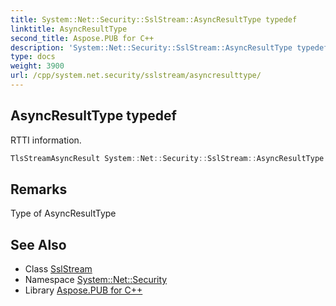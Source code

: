 ```yaml
---
title: System::Net::Security::SslStream::AsyncResultType typedef
linktitle: AsyncResultType
second_title: Aspose.PUB for C++
description: 'System::Net::Security::SslStream::AsyncResultType typedef. RTTI information in C++.'
type: docs
weight: 3900
url: /cpp/system.net.security/sslstream/asyncresulttype/
---
```

## AsyncResultType typedef


RTTI information.

```cpp
TlsStreamAsyncResult System::Net::Security::SslStream::AsyncResultType
```

## Remarks


Type of AsyncResultType 
## See Also

* Class [SslStream](../)
* Namespace [System::Net::Security](../../)
* Library [Aspose.PUB for C++](../../../)
